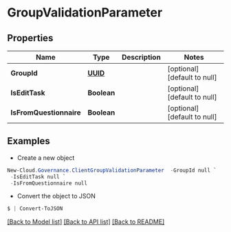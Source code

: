 # GroupValidationParameter
## Properties

Name | Type | Description | Notes
------------ | ------------- | ------------- | -------------
**GroupId** | [**UUID**](UUID.md) |  | [optional] [default to null]
**IsEditTask** | **Boolean** |  | [optional] [default to null]
**IsFromQuestionnaire** | **Boolean** |  | [optional] [default to null]

## Examples

- Create a new object
```powershell
New-Cloud.Governance.ClientGroupValidationParameter  -GroupId null `
 -IsEditTask null `
 -IsFromQuestionnaire null
```

- Convert the object to JSON
```powershell
$ | Convert-ToJSON
```


[[Back to Model list]](../README.md#documentation-for-models) [[Back to API list]](../README.md#documentation-for-api-endpoints) [[Back to README]](../README.md)

